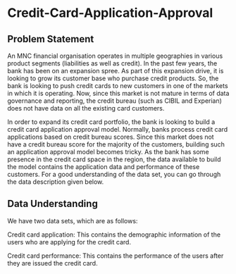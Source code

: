# Credit-Card-Application-Approval
## Problem Statement
An MNC financial organisation operates in multiple geographies in various product segments (liabilities as well as credit). In the past few years, the bank has been on an expansion spree. As part of this expansion drive, it is looking to grow its customer base who purchase credit products. So, the bank is looking to push credit cards to new customers in one of the markets in which it is operating. Now, since this market is not mature in terms of data governance and reporting, the credit bureau (such as CIBIL and Experian) does not have data on all the existing card customers.

 

In order to expand its credit card portfolio, the bank is looking to build a credit card application approval model. Normally, banks process credit card applications based on credit bureau scores. Since this market does not have a credit bureau score for the majority of the customers, building such an application approval model becomes tricky. As the bank has some presence in the credit card space in the region, the data available to build the model contains the application data and performance of these customers. For a good understanding of the data set, you can go through the data description given below.

 

## Data Understanding
We have two data sets, which are as follows: 

Credit card application: This contains the demographic information of the users who are applying for the credit card. 

Credit card performance: This contains the performance of the users after they are issued the credit card.
